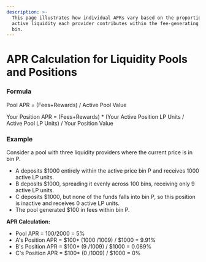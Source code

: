 ```yaml
---
description: >-
  This page illustrates how individual APRs vary based on the proportion of
  active liquidity each provider contributes within the fee-generating price
  bin.
---
```


# APR Calculation for Liquidity Pools and Positions

### Formula

Pool APR = (Fees+Rewards) / Active Pool Value

Your Position APR = (Fees+Rewards) \* (Your Active Position LP Units / Active Pool LP Units) / Your Position Value

### Example

Consider a pool with three liquidity providers where the current price is in bin P.

* A deposits $1000 entirely within the active price bin P and receives 1000 active LP units.
* B deposits $1000, spreading it evenly across 100 bins, receiving only 9 active LP units.
* C deposits $1000, but none of the funds falls into bin P, so this position is inactive and receives 0 active LP units.
* The pool generated $100 in fees within bin P.

**APR Calculation:**

* Pool APR = $100/$2000 = 5%
* A's Position APR = $100\* (1000 /1009) / $1000 = 9.91%
* B's Position APR = $100\* (9 /1009) / $1000 = 0.089%
* C's Position APR = $100\* (0 /1009) / $1000 = 0%
